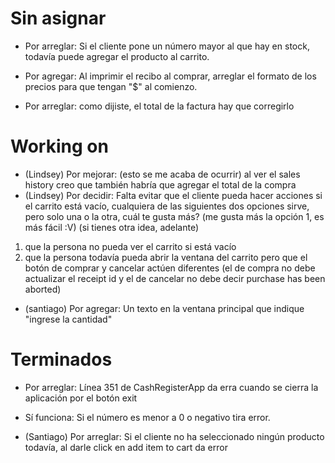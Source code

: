 # Sin asignar



* Por arreglar: Si el cliente pone un número mayor al que hay en stock, todavía puede agregar el producto al carrito.

* Por agregar: Al imprimir el recibo al comprar, arreglar el formato de los precios para que tengan "$" al comienzo.

* Por arreglar: como dijiste, el total de la factura hay que corregirlo



# Working on


* (Lindsey) Por mejorar: (esto se me acaba de ocurrir) al ver el sales history creo que también habría que agregar el total de la compra
* (Lindsey) Por decidir: Falta evitar que el cliente pueda hacer acciones si el carrito está vacío, cualquiera de las siguientes dos opciones sirve, pero solo una o la otra, cuál te gusta más? (me gusta más la opción 1, es más fácil :V) (si tienes otra idea, adelante)
1. que la persona no pueda ver el carrito si está vacío
2. que la persona todavía pueda abrir la ventana del carrito pero que el botón de comprar y cancelar actúen diferentes (el de compra no debe actualizar el receipt id y el de cancelar no debe decir purchase has been aborted)

* (santiago) Por agregar: Un texto en la ventana principal que indique "ingrese la cantidad"

# Terminados

* Por arreglar: Línea 351 de CashRegisterApp da erra cuando se cierra la aplicación por el botón exit
* Sí funciona: Si el número es menor a 0 o negativo tira error.

* (Santiago) Por arreglar: Si el cliente no ha seleccionado ningún producto todavía, al darle click en add item to cart da error